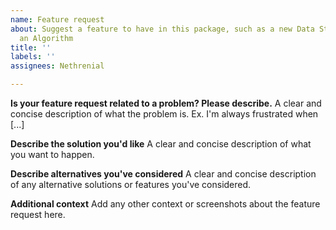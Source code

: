 ```yaml
---
name: Feature request
about: Suggest a feature to have in this package, such as a new Data Structure or
  an Algorithm
title: ''
labels: ''
assignees: Nethrenial

---
```


**Is your feature request related to a problem? Please describe.**
A clear and concise description of what the problem is. Ex. I'm always frustrated when [...]

**Describe the solution you'd like**
A clear and concise description of what you want to happen.

**Describe alternatives you've considered**
A clear and concise description of any alternative solutions or features you've considered.

**Additional context**
Add any other context or screenshots about the feature request here.
